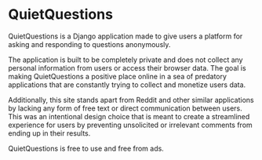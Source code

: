# QuietQuestions

QuietQuestions is a Django application made to give users a platform for asking and responding to questions anonymously.

The application is built to be completely private and does not collect any personal information from users or access their browser data. The goal is making QuietQuestions a positive place online in a sea of predatory applications that are constantly trying to collect and monetize users data.

Additionally, this site stands apart from Reddit and other similar applications by lacking any form of free text or direct communication between users. This was an intentional design choice that is meant to create a streamlined experience for users by preventing unsolicited or irrelevant comments from ending up in their results.

QuietQuestions is free to use and free from ads.
